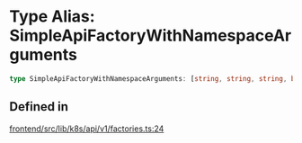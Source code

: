 # Type Alias: SimpleApiFactoryWithNamespaceArguments

```ts
type SimpleApiFactoryWithNamespaceArguments: [string, string, string, boolean];
```

## Defined in

[frontend/src/lib/k8s/api/v1/factories.ts:24](https://github.com/headlamp-k8s/headlamp/blob/2481a1c9f2b4a69a9320466e7a455215b14b97b0/frontend/src/lib/k8s/api/v1/factories.ts#L24)
